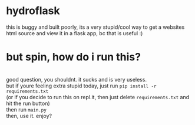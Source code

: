 # hydroflask
this is buggy and built poorly, its a very stupid/cool way to get a websites html source and view it in a flask app, bc that is useful :)

# but spin, how do i run this?
<br>good question, you shouldnt. it sucks and is very useless.
<br>but if youre feeling extra stupid today, just run `pip install -r requirements.txt`
<br>(or if you decide to run this on repl.it, then just delete `requirements.txt` and hit the run button)
<br>then run `main.py`
<br>then, use it. enjoy?
